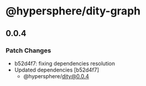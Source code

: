 # @hypersphere/dity-graph

## 0.0.4

### Patch Changes

- b52d4f7: fixing dependencies resolution
- Updated dependencies [b52d4f7]
  - @hypersphere/dity@0.0.4
